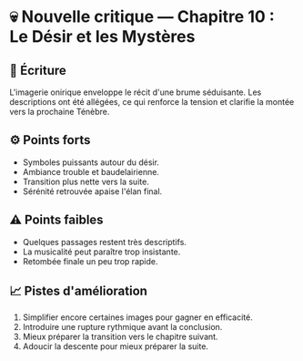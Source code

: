 # 💀 Nouvelle critique — Chapitre 10 : Le Désir et les Mystères

## 🧠 Écriture
L'imagerie onirique enveloppe le récit d'une brume séduisante. Les descriptions ont été allégées, ce qui renforce la tension et clarifie la montée vers la prochaine Ténèbre.

## ⚙️ Points forts
- Symboles puissants autour du désir.
- Ambiance trouble et baudelairienne.
- Transition plus nette vers la suite.
- Sérénité retrouvée apaise l'élan final.

## ⚠️ Points faibles
- Quelques passages restent très descriptifs.
- La musicalité peut paraître trop insistante.
- Retombée finale un peu trop rapide.

## 📈 Pistes d'amélioration
1. Simplifier encore certaines images pour gagner en efficacité.
2. Introduire une rupture rythmique avant la conclusion.
3. Mieux préparer la transition vers le chapitre suivant.
4. Adoucir la descente pour mieux préparer la suite.
